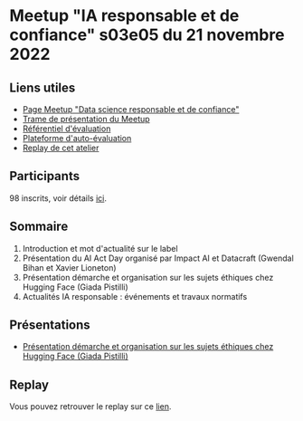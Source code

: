 # Meetup "IA responsable et de confiance" s03e05 du 21 novembre 2022

## Liens utiles

- [Page Meetup "Data science responsable et de confiance"](https://www.meetup.com/fr-FR/data-science-responsable-et-de-confiance/)
- [Trame de présentation du Meetup](https://docs.google.com/presentation/d/1E9n-GD7fIT1A18f7VGPEXVHBDfKULdrZhhwZK7PdWvE/edit?usp=sharing)
- [Référentiel d'évaluation](https://github.com/LabeliaLabs/referentiel-evaluation-dsrc)
- [Plateforme d'auto-évaluation](https://assessment.labelia.org/)
- [Replay de cet atelier](...)

## Participants

98 inscrits, voir détails [ici](https://www.meetup.com/fr-FR/data-science-responsable-et-de-confiance/events/289370069/attendees/).

## Sommaire

1. Introduction et mot d'actualité sur le label
1. Présentation du AI Act Day organisé par Impact AI et Datacraft (Gwendal Bihan et Xavier Lioneton)
1. Présentation démarche et organisation sur les sujets éthiques chez Hugging Face (Giada Pistilli)
1. Actualités IA responsable : événements et travaux normatifs

## Présentations

- [Présentation démarche et organisation sur les sujets éthiques chez Hugging Face (Giada Pistilli)](https://drive.google.com/file/d/10O3kPdSOulY6Kjnb5QDYbOdjtZNc0efr/view?usp=share_link)

## Replay

Vous pouvez retrouver le replay sur ce [lien](...).
